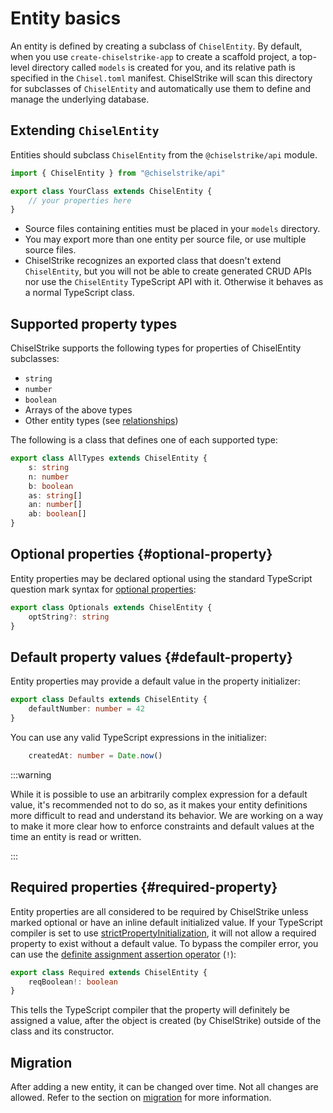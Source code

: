 # Entity basics

An entity is defined by creating a subclass of `ChiselEntity`. By default, when
you use `create-chiselstrike-app` to create a scaffold project, a top-level
directory called `models` is created for you, and its relative path is specified
in the `Chisel.toml` manifest. ChiselStrike will scan this directory for
subclasses of `ChiselEntity` and automatically use them to define and manage the
underlying database.

## Extending `ChiselEntity`

Entities should subclass `ChiselEntity` from the `@chiselstrike/api` module.

```ts title="models/YourClass.ts"
import { ChiselEntity } from "@chiselstrike/api"

export class YourClass extends ChiselEntity {
    // your properties here
}
```

- Source files containing entities must be placed in your `models` directory.
- You may export more than one entity per source file, or use multiple source
  files.
- ChiselStrike recognizes an exported class that doesn't extend `ChiselEntity`,
  but you will not be able to create generated CRUD APIs nor use the
  `ChiselEntity` TypeScript API with it. Otherwise it behaves as a normal
  TypeScript class.

## Supported property types

ChiselStrike supports the following types for properties of ChiselEntity
subclasses:

- `string`
- `number`
- `boolean`
- Arrays of the above types
- Other entity types (see [relationships])

The following is a class that defines one of each supported type:

```ts title="models/AllTypes.ts"
export class AllTypes extends ChiselEntity {
    s: string
    n: number
    b: boolean
    as: string[]
    an: number[]
    ab: boolean[]
}
```

## Optional properties {#optional-property}

Entity properties may be declared optional using the standard TypeScript
question mark syntax for [optional properties][ts-optional]:

```ts
export class Optionals extends ChiselEntity {
    optString?: string
}
```

## Default property values {#default-property}

Entity properties may provide a default value in the property initializer:

```ts
export class Defaults extends ChiselEntity {
    defaultNumber: number = 42
}
```

You can use any valid TypeScript expressions in the initializer:

```ts
    createdAt: number = Date.now()
```

:::warning

While it is possible to use an arbitrarily complex expression for a default
value, it's recommended not to do so, as it makes your entity definitions more
difficult to read and understand its behavior. We are working on a way to make
it more clear how to enforce constraints and default values at the time an
entity is read or written.

:::

## Required properties {#required-property}

Entity properties are all considered to be required by ChiselStrike unless
marked optional or have an inline default initialized value. If your TypeScript
compiler is set to use [strictPropertyInitialization], it will not allow a
required property to exist without a default value. To bypass the compiler
error, you can use the [definite assignment assertion
operator][definite-assignment] (`!`):

```ts
export class Required extends ChiselEntity {
    reqBoolean!: boolean
}
```

This tells the TypeScript compiler that the property will definitely be assigned
a value, after the object is created (by ChiselStrike) outside of the class and
its constructor.

## Migration

After adding a new entity, it can be changed over time. Not all changes are
allowed. Refer to the section on [migration] for more information.


[ts-optional]: https://www.typescriptlang.org/docs/handbook/2/objects.html#optional-properties
[relationships]: ./relationships
[strictPropertyInitialization]: https://www.typescriptlang.org/tsconfig#strictPropertyInitialization
[definite-assignment]: https://www.typescriptlang.org/docs/handbook/2/classes.html#--strictpropertyinitialization
[migration]: ./migration
